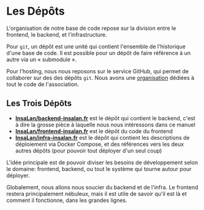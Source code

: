 # Les Dépôts

L'organisation de notre base de code repose sur la division entre le frontend,
le backend, et l'infrastructure.

Pour `git`, un dépôt est une unité qui contient l'ensemble de l'historique d'une
base de code. Il est possible pour un dépôt de faire référence à un autre via un
« submodule ».

Pour l'hosting, nous nous reposons sur le service GitHub, qui permet de
collaborer sur des des dépôts `git`. Nous avons une
[organisation](https://github.com/InsaLan) dédiées à tout le code de
l'association.

## Les Trois Dépôts

 - [**InsaLan/backend-insalan.fr**](https://github.com/InsaLan/backend-insalan.fr)
     est le dépôt qui
     contient le backend, c'est à dire la grosse pièce à laquelle nous nous
     intéressons dans ce manuel
 - [**InsaLan/frontend-insalan.fr**](https://github.com/InsaLan/frontend-insalan.fr)
     est le dépôt du code du frontend
 - [**InsaLan/infra-insalan.fr**](https://github.com/InsaLan/infra-insalan.fr)
     est le dépôt qui contient les descriptions de déploiement via Docker
     Compose, et des références vers les deux autres dépôts (pour pouvoir tout
     déployer d'un seul coup)

L'idée principale est de pouvoir diviser les besoins de développement selon le
domaine: frontend, backend, ou tout le système qui tourne autour pour déployer.

Globalement, nous allons nous soucier du backend et de l'infra. Le frontend
restera principalement nébuleux, mais il est utile de savoir qu'il est là et
comment il fonctionne, dans les grandes lignes.

<!--
vim: set tw=80 spell spelllang=fr:
-->
